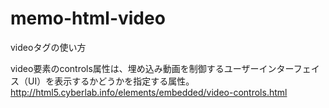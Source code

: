 # memo-html-video
videoタグの使い方

video要素のcontrols属性は、埋め込み動画を制御するユーザーインターフェイス（UI）を表示するかどうかを指定する属性。
http://html5.cyberlab.info/elements/embedded/video-controls.html
